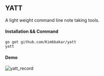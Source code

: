 ## YATT

A light weight command line note taking tools.

#### Installation && Command
```
go get github.com/Kimbbakar/yatt
yatt
```

#### Demo
![yatt_record](https://user-images.githubusercontent.com/7036870/185541291-0b699e27-54de-4e34-a293-2b4a755b310e.gif)





